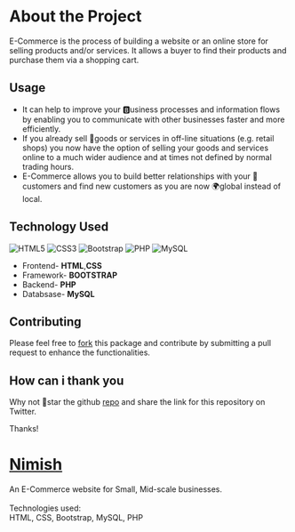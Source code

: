 # About the Project
E-Commerce is the process of building a website or an online store for selling products and/or services. It allows a buyer to find their products and purchase them via a shopping cart.
 <!-- eCommerce websites usually offer a variety of online payment options. -->

## Usage
- It can help to improve your 🅱usiness processes and information flows by enabling you to communicate with other businesses faster and more efficiently.
- If you already sell 🎁goods or services in off-line situations (e.g. retail shops) you now have the option of selling your goods and services online to a much wider audience and at times not defined by normal trading hours.
- E-Commerce allows you to build better relationships with your 🧑customers and find new customers as you are now 🌍global instead of local.
## Technology Used
![HTML5](https://img.shields.io/badge/html5-%23E34F26.svg?style=for-the-badge&logo=html5&logoColor=white)
![CSS3](https://img.shields.io/badge/css3-%231572B6.svg?style=for-the-badge&logo=css3&logoColor=white)
![Bootstrap](https://img.shields.io/badge/bootstrap-%23563D7C.svg?style=for-the-badge&logo=bootstrap&logoColor=white)
![PHP](https://img.shields.io/badge/php-%23777BB4.svg?style=for-the-badge&logo=php&logoColor=white)
![MySQL](https://img.shields.io/badge/mysql-%2300f.svg?style=for-the-badge&logo=mysql&logoColor=white)

- Frontend- **HTML**,**CSS**
- Framework- **BOOTSTRAP**
- Backend- **PHP**
- Databsase- **MySQL**
## Contributing

Please feel free to [fork](https://github.com/nimishh7/E-Commerce) this package and contribute by submitting a pull request to enhance the functionalities.

## How can i thank you

Why not 🌟star the github [repo](https://github.com/nimishh7/E-Commerce) and share the link for this repository on Twitter.

Thanks!

[Nimish](https://github.com/nimishh7)
=======
An E-Commerce website for Small, Mid-scale businesses.<br><br>
Technologies used:<br>
HTML, CSS, Bootstrap, MySQL, PHP

